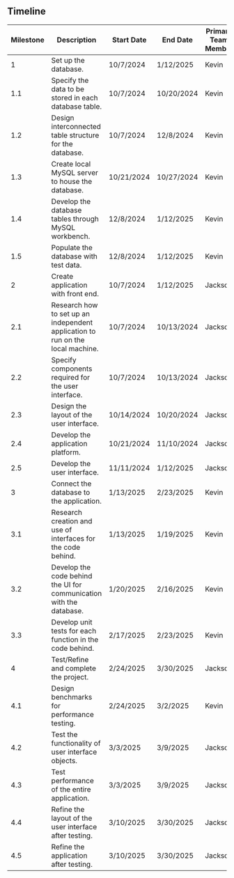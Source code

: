 ## **Timeline**
**Milestone** | **Description** | **Start Date** | **End Date** | **Primary Team Member** 
---------------|-----------------|----------------|--------------|-----------------
1 | Set up the database. | 10/7/2024 | 1/12/2025 | Kevin
1.1 | Specify the data to be stored in each database table. | 10/7/2024 | 10/20/2024 | Kevin
1.2 | Design interconnected table structure for the database. | 10/7/2024 | 12/8/2024 | Kevin
1.3 | Create local MySQL server to house the database. | 10/21/2024 | 10/27/2024 | Kevin
1.4 | Develop the database tables through MySQL workbench. | 12/8/2024 | 1/12/2025 | Kevin
1.5 | Populate the database with test data. | 12/8/2024 | 1/12/2025 | Kevin
2 | Create application with front end. | 10/7/2024 | 1/12/2025 | Jackson
2.1 | Research how to set up an independent application to run on the local machine. | 10/7/2024 | 10/13/2024 | Jackson
2.2 | Specify components required for the user interface. | 10/7/2024 | 10/13/2024 | Jackson
2.3 | Design the layout of the user interface. | 10/14/2024 | 10/20/2024 | Jackson
2.4 | Develop the application platform. | 10/21/2024 | 11/10/2024 | Jackson
2.5 | Develop the user interface. | 11/11/2024 | 1/12/2025 | Jackson
3 | Connect the database to the application. | 1/13/2025 | 2/23/2025 | Kevin
3.1 | Research creation and use of interfaces for the code behind. | 1/13/2025 | 1/19/2025 | Kevin
3.2 | Develop the code behind the UI for communication with the database. | 1/20/2025 | 2/16/2025 | Kevin
3.3 | Develop unit tests for each function in the code behind. | 2/17/2025 | 2/23/2025 | Kevin
4 | Test/Refine and complete the project. | 2/24/2025 | 3/30/2025 | Jackson
4.1 | Design benchmarks for performance testing. | 2/24/2025 | 3/2/2025 | Kevin
4.2 | Test the functionality of user interface objects. | 3/3/2025 | 3/9/2025 | Jackson
4.3 | Test performance of the entire application. | 3/3/2025 | 3/9/2025 | Jackson
4.4 | Refine the layout of the user interface after testing. | 3/10/2025 | 3/30/2025 | Jackson
4.5 | Refine the application after testing. | 3/10/2025 | 3/30/2025 | Jackson
